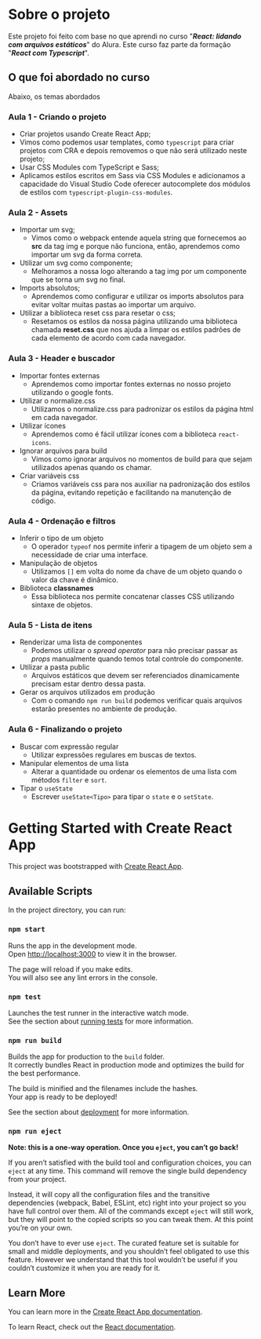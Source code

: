 # Sobre o projeto

Este projeto foi feito com base no que aprendi no curso "**_React: lidando com arquivos estáticos_**" do Alura. Este curso faz parte da formação "**_React com Typescript_**".

## O que foi abordado no curso

Abaixo, os temas abordados

### Aula 1 - Criando o projeto

- Criar projetos usando Create React App;
- Vimos como podemos usar templates, como `typescript` para criar projetos com CRA e depois removemos o que não será utilizado neste projeto;
- Usar CSS Modules com TypeScript e Sass;
- Aplicamos estilos escritos em Sass via CSS Modules e adicionamos a capacidade do Visual Studio Code oferecer autocomplete dos módulos de estilos com `typescript-plugin-css-modules`.

### Aula 2 - Assets

- Importar um svg;
  - Vimos como o webpack entende aquela string que fornecemos ao **src** da tag img e porque não funciona, então, aprendemos como importar um svg da forma correta.
- Utilizar um svg como componente;
  - Melhoramos a nossa logo alterando a tag img por um componente que se torna um svg no final.
- Imports absolutos;
  - Aprendemos como configurar e utilizar os imports absolutos para evitar voltar muitas pastas ao importar um arquivo.
- Utilizar a biblioteca reset css para resetar o css;
  - Resetamos os estilos da nossa página utilizando uma biblioteca chamada **reset.css** que nos ajuda a limpar os estilos padrões de cada elemento de acordo com cada navegador.

### Aula 3 - Header e buscador

- Importar fontes externas
  - Aprendemos como importar fontes externas no nosso projeto utilizando o google fonts.
- Utilizar o normalize.css
  - Utilizamos o normalize.css para padronizar os estilos da página html em cada navegador.
- Utilizar ícones
  - Aprendemos como é fácil utilizar ícones com a biblioteca `react-icons`.
- Ignorar arquivos para build
  - Vimos como ignorar arquivos no momentos de build para que sejam utilizados apenas quando os chamar.
- Criar variáveis css
  - Criamos variáveis css para nos auxiliar na padronização dos estilos da página, evitando repetição e facilitando na manutenção de código.

### Aula 4 - Ordenação e filtros

- Inferir o tipo de um objeto
  - O operador `typeof` nos permite inferir a tipagem de um objeto sem a necessidade de criar uma interface.
- Manipulação de objetos
  - Utilizamos `[]` em volta do nome da chave de um objeto quando o valor da chave é dinâmico.
- Biblioteca **classnames**
  - Essa biblioteca nos permite concatenar classes CSS utilizando sintaxe de objetos.

### Aula 5 - Lista de itens

- Renderizar uma lista de componentes
  - Podemos utilizar o _spread operator_ para não precisar passar as _props_ manualmente quando temos total controle do componente.
- Utilizar a pasta public
  - Arquivos estáticos que devem ser referenciados dinamicamente precisam estar dentro dessa pasta.
- Gerar os arquivos utilizados em produção
  - Com o comando `npm run build` podemos verificar quais arquivos estarão presentes no ambiente de produção.

### Aula 6 - Finalizando o projeto

- Buscar com expressão regular
  - Utilizar expressões regulares em buscas de textos.
- Manipular elementos de uma lista
  - Alterar a quantidade ou ordenar os elementos de uma lista com métodos `filter` e `sort`.
- Tipar o `useState`
  - Escrever `useState<Tipo>` para tipar o `state` e o `setState`.

# Getting Started with Create React App

This project was bootstrapped with [Create React App](https://github.com/facebook/create-react-app).

## Available Scripts

In the project directory, you can run:

### `npm start`

Runs the app in the development mode.\
Open [http://localhost:3000](http://localhost:3000) to view it in the browser.

The page will reload if you make edits.\
You will also see any lint errors in the console.

### `npm test`

Launches the test runner in the interactive watch mode.\
See the section about [running tests](https://facebook.github.io/create-react-app/docs/running-tests) for more information.

### `npm run build`

Builds the app for production to the `build` folder.\
It correctly bundles React in production mode and optimizes the build for the best performance.

The build is minified and the filenames include the hashes.\
Your app is ready to be deployed!

See the section about [deployment](https://facebook.github.io/create-react-app/docs/deployment) for more information.

### `npm run eject`

**Note: this is a one-way operation. Once you `eject`, you can’t go back!**

If you aren’t satisfied with the build tool and configuration choices, you can `eject` at any time. This command will remove the single build dependency from your project.

Instead, it will copy all the configuration files and the transitive dependencies (webpack, Babel, ESLint, etc) right into your project so you have full control over them. All of the commands except `eject` will still work, but they will point to the copied scripts so you can tweak them. At this point you’re on your own.

You don’t have to ever use `eject`. The curated feature set is suitable for small and middle deployments, and you shouldn’t feel obligated to use this feature. However we understand that this tool wouldn’t be useful if you couldn’t customize it when you are ready for it.

## Learn More

You can learn more in the [Create React App documentation](https://facebook.github.io/create-react-app/docs/getting-started).

To learn React, check out the [React documentation](https://reactjs.org/).
